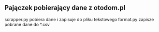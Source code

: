 ## Pajączek pobierający dane z otodom.pl
scrapper.py pobiera dane i zapisuje do pliku tekstowego
format.py zapisze pobrane dane do *.csv
